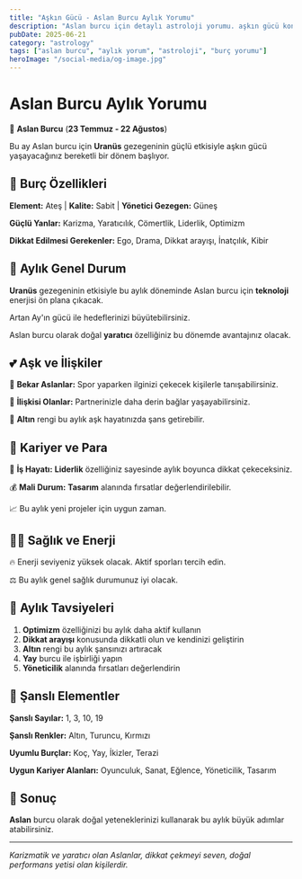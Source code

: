 ```yaml
---
title: "Aşkın Gücü - Aslan Burcu Aylık Yorumu"
description: "Aslan burcu için detaylı astroloji yorumu. aşkın gücü konusunda rehberlik."
pubDate: 2025-06-21
category: "astrology"
tags: ["aslan burcu", "aylık yorum", "astroloji", "burç yorumu"]
heroImage: "/social-media/og-image.jpg"
---
```


# Aslan Burcu Aylık Yorumu

🦁 **Aslan Burcu** (**23 Temmuz - 22 Ağustos**)

Bu ay Aslan burcu için **Uranüs** gezegeninin güçlü etkisiyle aşkın gücü yaşayacağınız bereketli bir dönem başlıyor.

## 🌟 Burç Özellikleri

**Element:** Ateş | **Kalite:** Sabit | **Yönetici Gezegen:** Güneş

**Güçlü Yanlar:** Karizma, Yaratıcılık, Cömertlik, Liderlik, Optimizm

**Dikkat Edilmesi Gerekenler:** Ego, Drama, Dikkat arayışı, İnatçılık, Kibir

## 💫 Aylık Genel Durum

**Uranüs** gezegeninin etkisiyle bu aylık döneminde Aslan burcu için **teknoloji** enerjisi ön plana çıkacak.

Artan Ay'ın gücü ile hedeflerinizi büyütebilirsiniz.

Aslan burcu olarak doğal **yaratıcı** özelliğiniz bu dönemde avantajınız olacak.

## 💕 Aşk ve İlişkiler

💖 **Bekar Aslanlar:** Spor yaparken ilginizi çekecek kişilerle tanışabilirsiniz.

💑 **İlişkisi Olanlar:** Partnerinizle daha derin bağlar yaşayabilirsiniz.

🌹 **Altın** rengi bu aylık aşk hayatınızda şans getirebilir.

## 💼 Kariyer ve Para

🚀 **İş Hayatı:** **Liderlik** özelliğiniz sayesinde aylık boyunca dikkat çekeceksiniz.

💰 **Mali Durum:** **Tasarım** alanında fırsatlar değerlendirilebilir.

📈 Bu aylık yeni projeler için uygun zaman.

## 🏃‍♀️ Sağlık ve Enerji

🔥 Enerji seviyeniz yüksek olacak. Aktif sporları tercih edin.

⚖️ Bu aylık genel sağlık durumunuz iyi olacak.

## 🎯 Aylık Tavsiyeleri

1. **Optimizm** özelliğinizi bu aylık daha aktif kullanın
2. **Dikkat arayışı** konusunda dikkatli olun ve kendinizi geliştirin
3. **Altın** rengi bu aylık şansınızı artıracak
4. **Yay** burcu ile işbirliği yapın
5. **Yöneticilik** alanında fırsatları değerlendirin

## 🔮 Şanslı Elementler

**Şanslı Sayılar:** 1, 3, 10, 19

**Şanslı Renkler:** Altın, Turuncu, Kırmızı

**Uyumlu Burçlar:** Koç, Yay, İkizler, Terazi

**Uygun Kariyer Alanları:** Oyunculuk, Sanat, Eğlence, Yöneticilik, Tasarım

## 💫 Sonuç

**Aslan** burcu olarak doğal yeteneklerinizi kullanarak bu aylık büyük adımlar atabilirsiniz.

---

*Karizmatik ve yaratıcı olan Aslanlar, dikkat çekmeyi seven, doğal performans yetisi olan kişilerdir.*
